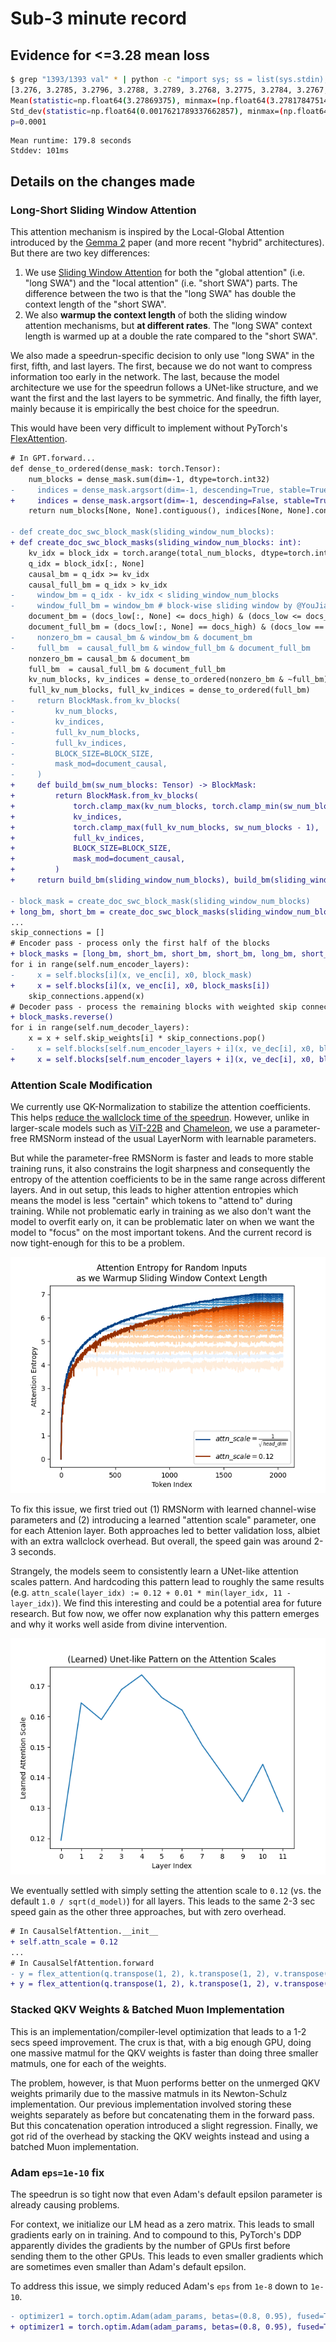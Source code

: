 # Sub-3 minute record

## Evidence for <=3.28 mean loss

```bash
$ grep "1393/1393 val" * | python -c "import sys; ss = list(sys.stdin); accs = [float(s.split()[1].split(':')[1]) for s in ss]; print(accs); import scipy.stats; mvs = scipy.stats.bayes_mvs(accs); print(mvs[0]); print(mvs[2]); print(f'p={scipy.stats.ttest_1samp(accs, 3.28, alternative='less').pvalue:.4f}')"
[3.276, 3.2785, 3.2796, 3.2788, 3.2789, 3.2768, 3.2775, 3.2784, 3.2767, 3.2792, 3.2807, 3.2801, 3.2805, 3.2777, 3.2789, 3.2799, 3.2786, 3.2776, 3.2791, 3.2808, 3.2776, 3.2786, 3.2774, 3.2832, 3.277, 3.2789, 3.2784, 3.2766, 3.2755, 3.2784, 3.2798, 3.2825]
Mean(statistic=np.float64(3.27869375), minmax=(np.float64(3.2781784751445135), np.float64(3.2792090248554864)))
Std_dev(statistic=np.float64(0.0017621789337662857), minmax=(np.float64(0.0014271074116428265), np.float64(0.002179878373699496)))
p=0.0001
```

```
Mean runtime: 179.8 seconds
Stddev: 101ms
```

## Details on the changes made

### Long-Short Sliding Window Attention

This attention mechanism is inspired by the Local-Global Attention introduced by the [Gemma 2](https://arxiv.org/abs/2408.00118) paper (and more recent "hybrid" architectures). But there are two key differences:

1. We use [Sliding Window Attention](https://arxiv.org/abs/2004.05150) for both the "global attention" (i.e. "long SWA") and the "local attention" (i.e. "short SWA") parts. The difference between the two is that the "long SWA" has double the context length of the "short SWA".
2. We also **warmup the context length** of both the sliding window attention mechanisms, but **at different rates**. The "long SWA" context length is warmed up at a double the rate compared to the "short SWA".

We also made a speedrun-specific decision to only use "long SWA" in the first, fifth, and last layers. The first, because we do not want to compress information too early in the network. The last, because the model architecture we use for the speedrun follows a UNet-like structure, and we want the first and the last layers to be symmetric. And finally, the fifth layer, mainly because it is empirically the best choice for the speedrun.

This would have been very difficult to implement without PyTorch's [FlexAttention](https://pytorch.org/blog/flexattention/).

```diff
# In GPT.forward...
def dense_to_ordered(dense_mask: torch.Tensor):
    num_blocks = dense_mask.sum(dim=-1, dtype=torch.int32)
-     indices = dense_mask.argsort(dim=-1, descending=True, stable=True).to(torch.int32)
+     indices = dense_mask.argsort(dim=-1, descending=False, stable=True).flip(-1).to(torch.int32)
    return num_blocks[None, None].contiguous(), indices[None, None].contiguous()

- def create_doc_swc_block_mask(sliding_window_num_blocks):
+ def create_doc_swc_block_masks(sliding_window_num_blocks: int):
    kv_idx = block_idx = torch.arange(total_num_blocks, dtype=torch.int32, device='cuda')
    q_idx = block_idx[:, None]
    causal_bm = q_idx >= kv_idx
    causal_full_bm = q_idx > kv_idx
-     window_bm = q_idx - kv_idx < sliding_window_num_blocks
-     window_full_bm = window_bm # block-wise sliding window by @YouJiacheng
    document_bm = (docs_low[:, None] <= docs_high) & (docs_low <= docs_high[:, None])
    document_full_bm = (docs_low[:, None] == docs_high) & (docs_low == docs_high[:, None])
-     nonzero_bm = causal_bm & window_bm & document_bm
-     full_bm  = causal_full_bm & window_full_bm & document_full_bm
    nonzero_bm = causal_bm & document_bm
    full_bm  = causal_full_bm & document_full_bm
    kv_num_blocks, kv_indices = dense_to_ordered(nonzero_bm & ~full_bm)
    full_kv_num_blocks, full_kv_indices = dense_to_ordered(full_bm)
-     return BlockMask.from_kv_blocks(
-         kv_num_blocks,
-         kv_indices,
-         full_kv_num_blocks,
-         full_kv_indices,
-         BLOCK_SIZE=BLOCK_SIZE,
-         mask_mod=document_causal,
-     )
+     def build_bm(sw_num_blocks: Tensor) -> BlockMask:
+         return BlockMask.from_kv_blocks(
+             torch.clamp_max(kv_num_blocks, torch.clamp_min(sw_num_blocks - full_kv_num_blocks, 1)),
+             kv_indices,
+             torch.clamp_max(full_kv_num_blocks, sw_num_blocks - 1),
+             full_kv_indices,
+             BLOCK_SIZE=BLOCK_SIZE,
+             mask_mod=document_causal,
+         )
+     return build_bm(sliding_window_num_blocks), build_bm(sliding_window_num_blocks // 2)

- block_mask = create_doc_swc_block_mask(sliding_window_num_blocks)
+ long_bm, short_bm = create_doc_swc_block_masks(sliding_window_num_blocks)
...
skip_connections = []
# Encoder pass - process only the first half of the blocks
+ block_masks = [long_bm, short_bm, short_bm, short_bm, long_bm, short_bm]
for i in range(self.num_encoder_layers):
-     x = self.blocks[i](x, ve_enc[i], x0, block_mask)
+     x = self.blocks[i](x, ve_enc[i], x0, block_masks[i])
    skip_connections.append(x)
# Decoder pass - process the remaining blocks with weighted skip connections
+ block_masks.reverse()
for i in range(self.num_decoder_layers):
    x = x + self.skip_weights[i] * skip_connections.pop()
-     x = self.blocks[self.num_encoder_layers + i](x, ve_dec[i], x0, block_mask)
+     x = self.blocks[self.num_encoder_layers + i](x, ve_dec[i], x0, block_masks[i])
```

### Attention Scale Modification

We currently use QK-Normalization to stabilize the attention coefficients. This helps [reduce the wallclock time of the speedrun](https://x.com/kellerjordan0/status/1845865698532450646). However, unlike in larger-scale models such as [ViT-22B](https://arxiv.org/pdf/2302.05442) and [Chameleon](https://arxiv.org/pdf/2405.09818v1), we use a parameter-free RMSNorm instead of the usual LayerNorm with learnable parameters.

But while the parameter-free RMSNorm is faster and leads to more stable training runs, it also constrains the logit sharpness and consequently the entropy of the attention coefficients to be in the same range across different layers. And in out setup, this leads to higher attention entropies which means the model is less "certain" which tokens to "attend to" during training. While not problematic early in training as we also don't want the model to overfit early on, it can be problematic later on when we want the model to "focus" on the most important tokens. And the current record is now tight-enough for this to be a problem.

![](attn-entropy.png)

To fix this issue, we first tried out (1) RMSNorm with learned channel-wise parameters and (2) introducing a learned "attention scale" parameter, one for each Attenion layer. Both approaches led to better validation loss, albiet with an extra wallclock overhead. But overall, the speed gain was around 2-3 seconds.

Strangely, the models seem to consistently learn a UNet-like attention scales pattern. And hardcoding this pattern lead to roughly the same results (e.g. `attn_scale(layer_idx) := 0.12 + 0.01 * min(layer_idx, 11 - layer_idx)`). We find this interesting and could be a potential area for future research. But fow now, we offer now explanation why this pattern emerges and why it works well aside from divine intervention.

![](learned-attn-scales.png)

We eventually settled with simply setting the attention scale to `0.12` (vs. the default `1.0 / sqrt(d_model)`) for all layers. This leads to the same 2-3 sec speed gain as the other three approaches, but with zero overhead.

```diff
# In CausalSelfAttention.__init__
+ self.attn_scale = 0.12
...
# In CausalSelfAttention.forward
- y = flex_attention(q.transpose(1, 2), k.transpose(1, 2), v.transpose(1, 2), block_mask=block_mask)
+ y = flex_attention(q.transpose(1, 2), k.transpose(1, 2), v.transpose(1, 2), block_mask=block_mask, scale=self.attn_scale)
```

### Stacked QKV Weights & Batched Muon Implementation

This is an implementation/compiler-level optimization that leads to a 1-2 secs speed improvement. The crux is that, with a big enough GPU, doing one massive matmul for the QKV weights is faster than doing three smaller matmuls, one for each of the weights.

The problem, however, is that Muon performs better on the unmerged QKV weights primarily due to the massive matmuls in its Newton-Schulz implementation. Our previous implementation involved storing these weights separately as before but concatenating them in the forward pass. But this concatenation operation introduced a slight regression. Finally, we got rid of the overhead by stacking the QKV weights instead and using a batched Muon implementation.

### Adam `eps=1e-10` fix

The speedrun is so tight now that even Adam's default epsilon parameter is already causing problems.

For context, we initialize our LM head as a zero matrix. This leads to small gradients early on in training. And to compound to this, PyTorch's DDP apparently divides the gradients by the number of GPUs first before sending them to the other GPUs. This leads to even smaller gradients which are sometimes even smaller than Adam's default epsilon.

To address this issue, we simply reduced Adam's `eps` from `1e-8` down to `1e-10`.

```diff
- optimizer1 = torch.optim.Adam(adam_params, betas=(0.8, 0.95), fused=True)
+ optimizer1 = torch.optim.Adam(adam_params, betas=(0.8, 0.95), fused=True, eps=1e-10)
```
